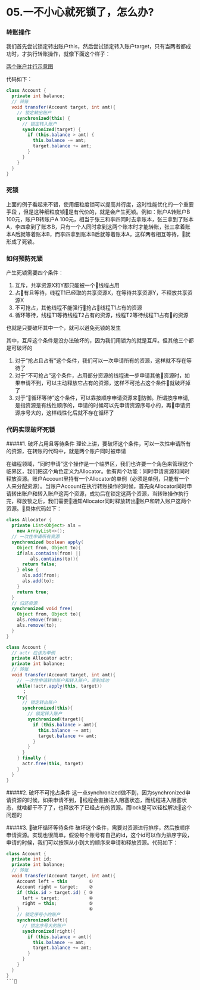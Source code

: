 # 05.一不小心就死锁了，怎么办?

### 转账操作

我们首先尝试锁定转出账户this，然后尝试锁定转入账户target，只有当两者都成功时，才执行转账操作，就像下面这个样子：

[两个账户并行示意图](../images/Java并发/两个账户并行示意图.png)

代码如下：

```Java
class Account {
  private int balance;
  // 转账
  void transfer(Account target, int amt){
    // 锁定转出账户
    synchronized(this) {              
      // 锁定转入账户
      synchronized(target) {           
        if (this.balance > amt) {
          this.balance -= amt;
          target.balance += amt;
        }
      }
    }
  }
}
```
### 死锁

上面的例子看起来不错，使用细粒度锁可以提高并行度，这时性能优化的一个重要手段
，但是这种细粒度锁是有代价的，就是会产生死锁。例如：账户A转账户B 100元，账户B转账户A 100元，相当于张三和李四同时去拿账本，张三拿到了账本A，李四拿到了账本B，只有一个人同时拿到这两个账本时才能转账，张三拿着账本A后就等着账本B，而李四拿到账本B后就等着账本A，这样两者相互等待，就形成了死锁。

### 如何预防死锁
产生死锁需要四个条件：
1. 互斥，共享资源X和Y都只能被一个线程占用
2. 占有且等待，线程T1已经取的共享资源X，在等待共享资源Y，不释放共享资源X
3. 不可抢占，其他线程不能强行抢占线程T1占有的资源
4. 循环等待，线程T1等待线程T2占有的资源，线程T2等待线程T1占有的资源

也就是只要破坏其中一个，就可以避免死锁的发生

其中，互斥这个条件是没办法破坏的，因为我们用锁为的就是互斥。但其他三个都是可破坏的
1. 对于“抢占且占有”这个条件，我们可以一次申请所有的资源，这样就不存在等待了
2. 对于“不可抢占”这个条件，占用部分资源的线程进一步申请其他资源时，如果申请不到，可以主动释放它占有的资源，这样不可抢占这个条件就破坏掉了
3. 对于“循环等待”这个条件，可以靠按顺序申请资源来防御。所谓按序申请,是指资源是有线性顺序的，申请的时候可以先申请资源序号小的，再申请资源序号大的，这样线性化后就不存在循环了

### 代码实现破坏死锁
#####1. 破坏占用且等待条件
理论上讲，要破坏这个条件，可以一次性申请所有的资源，在转账的代码中，就是两个账户同时被申请

在编程领域，“同时申请”这个操作是一个临界区，我们也许要一个角色来管理这个临界区，我们把这个角色定义为Allocator。他有两个功能：同时申请资源和同时释放资源。账户Account里持有一个Allocator的单例（必须是单例，只能有一个人来分配资源）。当账户Account在执行转账操作的时候，首先向Allocator同时申请转出账户和转入账户这两个资源，成功后在锁定这两个资源，当转账操作执行完，释放锁之后，我们需要通知Allocator同时释放转出账户和转入账户这两个资源。具体代码如下：

```Java
class Allocator {
  private List<Object> als =
    new ArrayList<>();
  // 一次性申请所有资源
  synchronized boolean apply(
    Object from, Object to){
    if(als.contains(from) ||
         als.contains(to)){
      return false;  
    } else {
      als.add(from);
      als.add(to);  
    }
    return true;
  }
  // 归还资源
  synchronized void free(
    Object from, Object to){
    als.remove(from);
    als.remove(to);
  }
}

class Account {
  // actr 应该为单例
  private Allocator actr;
  private int balance;
  // 转账
  void transfer(Account target, int amt){
    // 一次性申请转出账户和转入账户，直到成功
    while(!actr.apply(this, target))
      ；
    try{
      // 锁定转出账户
      synchronized(this){              
        // 锁定转入账户
        synchronized(target){           
          if (this.balance > amt){
            this.balance -= amt;
            target.balance += amt;
          }
        }
      }
    } finally {
      actr.free(this, target)
    }
  }
}
```
#####2. 破坏不可抢占条件
这一点synchronized做不到，因为synchronized申请资源的时候，如果申请不到，线程会直接进入阻塞状态，而线程进入阻塞状态，就啥都干不了了，也释放不了已经占有的资源。而lock是可以轻松解决这个问题的

#####3. 破坏循环等待条件
破坏这个条件，需要对资源进行排序，然后按顺序申请资源。实现也很简单，假设每个账号有自己的id，这个id可以作为排序字段，申请的时候，我们可以按照从小到大的顺序来申请和释放资源。代码如下：

```Java
class Account {
  private int id;
  private int balance;
  // 转账
  void transfer(Account target, int amt){
    Account left = this        ①
    Account right = target;    ②
    if (this.id > target.id) { ③
      left = target;           ④
      right = this;            ⑤
    }                          ⑥
    // 锁定序号小的账户
    synchronized(left){
      // 锁定序号大的账户
      synchronized(right){
        if (this.balance > amt){
          this.balance -= amt;
          target.balance += amt;
        }
      }
    }
  }
}
```
